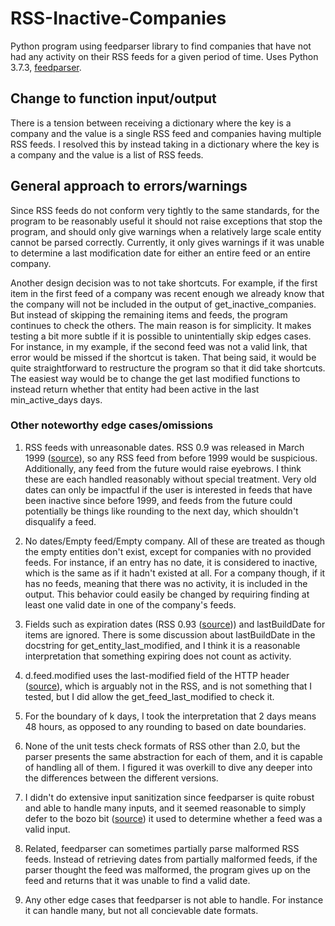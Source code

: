# RSS-Inactive-Companies
Python program using feedparser library to find companies that have not had any activity on their RSS feeds for a given period of time. Uses Python 3.7.3, [feedparser](https://pypi.org/project/feedparser/).

## Change to function input/output
There is a tension between receiving a dictionary where the key is a company and the value is a single RSS feed and companies having multiple RSS feeds. I resolved this by instead taking in a dictionary where the key is a company and the value is a list of RSS feeds.

## General approach to errors/warnings
Since RSS feeds do not conform very tightly to the same standards, for the program to be reasonably useful it should not raise exceptions that stop the program, and should only give warnings when a relatively large scale entity cannot be parsed correctly. Currently, it only gives warnings if it was unable to determine a last modification date for either an entire feed or an entire company.

Another design decision was to not take shortcuts. For example, if the first item in the first feed of a company was recent enough we already know that the company will not be included in the output of get_inactive_companies. But instead of skipping the remaining items and feeds, the program continues to check the others. The main reason is for simplicity. It makes testing a bit more subtle if it is possible to unintentially skip edges cases. For instance, in my example, if the second feed was not a valid link, that error would be missed if the shortcut is taken. That being said, it would be quite straightforward to restructure the program so that it did take shortcuts. The easiest way would be to change the get last modified functions to instead return whether that entity had been active in the last min_active_days days.

### Other noteworthy edge cases/omissions
1. RSS feeds with unreasonable dates. RSS 0.9 was released in March 1999 ([source](https://en.wikipedia.org/wiki/History_of_web_syndication_technology)), so any RSS feed from before 1999 would be suspicious. Additionally, any feed from the future would raise eyebrows. I think these are each handled reasonably without special treatment. Very old dates can only be impactful if the user is interested in feeds that have been inactive since before 1999, and feeds from the future could potentially be things like rounding to the next day, which shouldn't disqualify a feed.

2. No dates/Empty feed/Empty company. All of these are treated as though the empty entities don't exist, except for companies with no provided feeds. For instance, if an entry has no date, it is considered to inactive, which is the same as if it hadn't existed at all. For a company though, if it has no feeds, meaning that there was no activity, it is included in the output. This behavior could easily be changed by requiring finding at least one valid date in one of the company's feeds.

3. Fields such as expiration dates (RSS 0.93 ([source](https://pythonhosted.org/feedparser/reference-entry-expired.html#reference-entry-expired))) and lastBuildDate for items are ignored. There is some discussion about lastBuildDate in the docstring for get_entity_last_modified, and I think it is a reasonable interpretation that something expiring does not count as activity.

4. d.feed.modified uses the last-modified field of the HTTP header ([source](https://pythonhosted.org/feedparser/http-etag.html)), which is arguably not in the RSS, and is not something that I tested, but I did allow the get_feed_last_modified to check it.

5. For the boundary of k days, I took the interpretation that 2 days means 48 hours, as opposed to any rounding to based on date boundaries.

6. None of the unit tests check formats of RSS other than 2.0, but the parser presents the same abstraction for each of them, and it is capable of handling all of them. I figured it was overkill to dive any deeper into the differences between the different versions.

7. I didn't do extensive input sanitization since feedparser is quite robust and able to handle many inputs, and it seemed reasonable to simply defer to the bozo bit ([source](https://pythonhosted.org/feedparser/bozo.html)) it used to determine whether a feed was a valid input.

8. Related, feedparser can sometimes partially parse malformed RSS feeds. Instead of retrieving dates from partially malformed feeds, if the parser thought the feed was malformed, the program gives up on the feed and returns that it was unable to find a valid date.

9. Any other edge cases that feedparser is not able to handle. For instance it can handle many, but not all concievable date formats.
